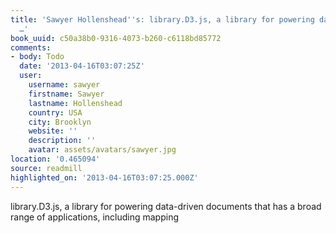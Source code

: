 ```yaml
---
title: 'Sawyer Hollenshead''s: library.D3.js, a library for powering data-driven documents
  …'
book_uuid: c50a38b0-9316-4073-b260-c6118bd85772
comments:
- body: Todo
  date: '2013-04-16T03:07:25Z'
  user:
    username: sawyer
    firstname: Sawyer
    lastname: Hollenshead
    country: USA
    city: Brooklyn
    website: ''
    description: ''
    avatar: assets/avatars/sawyer.jpg
location: '0.465094'
source: readmill
highlighted_on: '2013-04-16T03:07:25.000Z'
---
```


library.D3.js, a library for powering data-driven documents that has a broad range of applications, including mapping